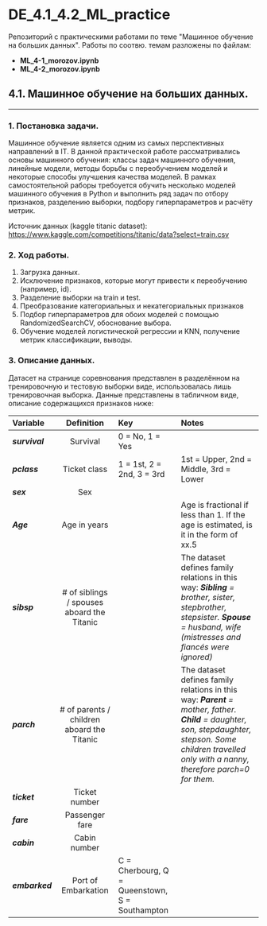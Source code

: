 # DE_4.1_4.2_ML_practice  
Репозиторий с практическими работами по теме "Машинное обучение на больших данных". Работы по соотвю. темам разложены по файлам:  
- **ML_4-1_morozov.ipynb**  
- **ML_4-2_morozov.ipynb**  

## 4.1. Машинное обучение на больших данных.

***


### 1. Постановка задачи.

Машинное обучение является одним из самых перспективных направлений в IT. В данной практической работе рассматривались основы машинного обучения: классы задач машинного обучения, линейные модели, методы борьбы с переобучением моделей и некоторые способы улучшения качества моделей. В рамках самостоятельной раборы требоуется обучить несколько моделей машинного обучения в Python и выполнить ряд задач по отбору признаков, разделению выборки, подбору гиперпараметров и расчёту метрик.  

Источник данных (kaggle titanic dataset): https://www.kaggle.com/competitions/titanic/data?select=train.csv


### 2. Ход работы.

1. Загрузка данных.
2. Исключение признаков, которые могут привести к переобучению (например, id).
3. Разделение выборки на train и test.
4. Преобразование категориальных и некатегориальных признаков
5. Подбор гиперпараметров для обоих моделей с помощью RandomizedSearchCV, обоснование выбора.
6. Обучение моделей логистической регрессии и KNN, получение метрик классификации, выводы.

### 3. Описание данных.

Датасет на странице соревнования представлен в разделённом на тренировочную и тестовую выборки виде, использовалась лишь тренировочная выборка. Данные представлены в табличном виде, описание содержащихся признаков ниже:  

Variable | Definition | Key | Notes
:------ | :------: | :------ | :------
***survival*** | Survival | 0 = No, 1 = Yes|
***pclass*** | Ticket class | 1 = 1st, 2 = 2nd, 3 = 3rd | 1st = Upper, 2nd = Middle, 3rd = Lower 
***sex*** | Sex | 
***Age*** |	Age in years | | Age is fractional if less than 1. If the age is estimated, is it in the form of xx.5 
***sibsp***	| # of siblings / spouses aboard the Titanic | | The dataset defines family relations in this way:  ***Sibling*** *= brother, sister, stepbrother, stepsister.*  ***Spouse*** *= husband, wife (mistresses and fiancés were ignored)*  
***parch***	| # of parents / children aboard the Titanic | | The dataset defines family relations in this way:  ***Parent*** *= mother, father.*  ***Child*** *= daughter, son, stepdaughter, stepson. Some children travelled only with a nanny, therefore parch=0 for them.*
***ticket*** |	Ticket number	| 
***fare***	| Passenger fare	| 
***cabin***	| Cabin number	| 
***embarked***	| Port of Embarkation |	C = Cherbourg, Q = Queenstown, S = Southampton

